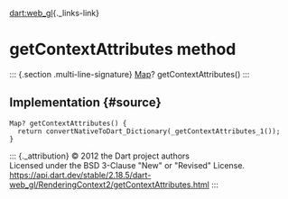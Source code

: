 [dart:web\_gl](../../dart-web_gl/dart-web_gl-library){._links-link}

getContextAttributes method
===========================

::: {.section .multi-line-signature}
[Map](../../dart-core/map-class)? getContextAttributes()
:::

Implementation {#source}
--------------

``` {.language-dart data-language="dart"}
Map? getContextAttributes() {
  return convertNativeToDart_Dictionary(_getContextAttributes_1());
}
```

::: {._attribution}
© 2012 the Dart project authors\
Licensed under the BSD 3-Clause \"New\" or \"Revised\" License.\
<https://api.dart.dev/stable/2.18.5/dart-web_gl/RenderingContext2/getContextAttributes.html>
:::
